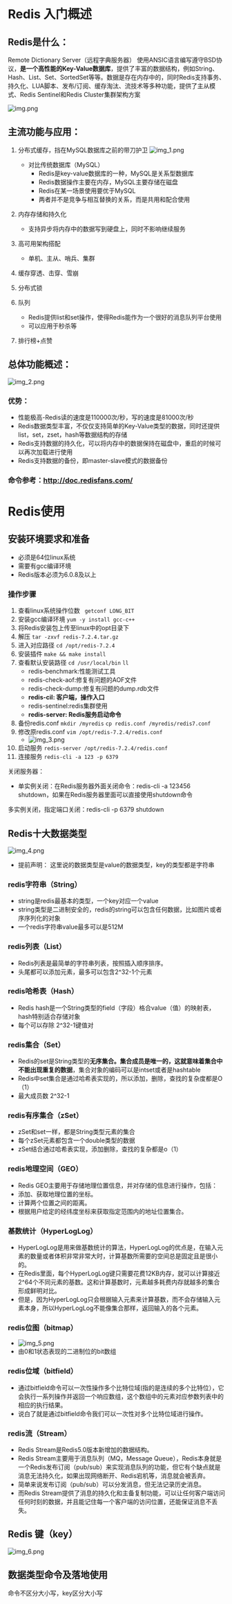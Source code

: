 
# Redis 入门概述
## Redis是什么：
Remote Dictionary Server（远程字典服务器）
使用ANSIC语言编写遵守BSD协议，**是一个高性能的Key-Value数据库**，提供了丰富的数据结构，例如String、Hash、List、Set、SortedSet等等。数据是存在内存中的，同时Redis支持事务、持久化、LUA脚本、发布/订阅、缓存淘汰、流技术等多种功能，提供了主从模式、Redis Sentinel和Redis Cluster集群架构方案

![img.png](img/img.png)
## 主流功能与应用：
1. 分布式缓存，挡在MySQL数据库之前的带刀护卫 
![img_1.png](img/img_1.png)
   * 对比传统数据库（MySQL）
     * Redis是key-value数据库的一种，MySQL是关系型数据库
     * Redis数据操作主要在内存，MySQL主要存储在磁盘
     * Redis在某一场景使用要优于MySQL
     * 两者并不是竞争与相互替换的关系，而是共用和配合使用

2. 内存存储和持久化
   * 支持异步将内存中的数据写到硬盘上，同时不影响继续服务
3. 高可用架构搭配
   * 单机、主从、哨兵、集群
4. 缓存穿透、击穿、雪崩
5. 分布式锁
6. 队列
   * Redis提供list和set操作，使得Redis能作为一个很好的消息队列平台使用
   * 可以应用于秒杀等
7. 排行榜+点赞

## 总体功能概述：
![img_2.png](img/img_2.png)
### 优势：
* 性能极高-Redis读的速度是110000次/秒，写的速度是81000次/秒
* Redis数据类型丰富，不仅仅支持简单的Key-Value类型的数据，同时还提供list，set，zset，hash等数据结构的存储
* Redis支持数据的持久化，可以将内存中的数据保持在磁盘中，重启的时候可以再次加载进行使用
* Redis支持数据的备份，即master-slave模式的数据备份

### 命令参考：http://doc.redisfans.com/

# Redis使用
## 安装环境要求和准备
* 必须是64位linux系统
* 需要有gcc编译环境
* Redis版本必须为6.0.8及以上
### 操作步骤
1. 查看linux系统操作位数  ``` getconf LONG_BIT```
2. 安装gcc编译环境 ```yum -y install gcc-c++```
3. 将Redis安装包上传至linux中的opt目录下
4. 解压 ```tar -zxvf redis-7.2.4.tar.gz```
5. 进入对应路径 ```cd /opt/redis-7.2.4```
6. 安装插件 ```make && make install```
7. 查看默认安装路径 ```cd /usr/local/bin``` ```ll```
   * redis-benchmark:性能测试工具 
   * redis-check-aof:修复有问题的AOF文件
   * redis-check-dump:修复有问题的dump.rdb文件
   * **redis-cil: 客户端，操作入口**
   * redis-sentinel:redis集群使用
   * **redis-server: Redis服务启动命令**
8. 备份redis.conf ```mkdir /myredis``` ```cp redis.conf /myredis/redis7.conf```
9. 修改原redis.conf ```vim /opt/redis-7.2.4/redis.conf ```
   * ![img_3.png](img/img_3.png)
10. 启动服务 ```redis-server /opt/redis-7.2.4/redis.conf ```
11. 连接服务 ```redis-cli -a 123 -p 6379```

关闭服务器： 
*   单实例关闭：在Redis服务器外面关闭命令：redis-cli -a 123456 shutdown，如果在Redis服务器里面可以直接使用shutdown命令

多实例关闭，指定端口关闭：redis-cli -p 6379 shutdown

## Redis十大数据类型
![img_4.png](img/img_4.png)

* 提前声明： 这里说的数据类型是value的数据类型，key的类型都是字符串

### redis字符串（String）
* string是redis最基本的类型，一个key对应一个value
* string类型是二进制安全的，redis的string可以包含任何数据，比如图片或者序序列化的对象
* 一个redis字符串value最多可以是512M
### redis列表（List）
* Redis列表是最简单的字符串列表，按照插入顺序排序。
* 头尾都可以添加元素，最多可以包含2^32-1个元素 
### redis哈希表（Hash）
* Redis hash是一个String类型的field（字段）格合value（值）的映射表，hash特别适合存储对象
* 每个可以存除 2^32-1键值对
### redis集合（Set）
* Redis的set是String类型的**无序集合。集合成员是唯一的，这就意味着集合中不能出现重复的数据**，集合对象的编码可以是intset或者是hashtable
* Redis中set集合是通过哈希表实现的，所以添加，删除，查找的复杂度都是O（1）
* 最大成员数 2^32-1
### redis有序集合（zSet）
* zSet和set一样，都是String类型元素的集合
* 每个zSet元素都包含一个double类型的数据
* zSet结合通过哈希表实现，添加删除，查找的复杂都是o（1）
### redis地理空间（GEO） 
* Redis GEO主要用于存储地理位置信息，并对存储的信息进行操作，包括：
* 添加、获取地理位置的坐标。
* 计算两个位置之间的距离。
* 根据用户给定的经纬度坐标来获取指定范围内的地址位置集合。
### 基数统计（HyperLogLog）
* HyperLogLog是用来做基数统计的算法，HyperLogLog的优点是，在输入元素的数量或者体积非常非常大时，计算基数所需要的空间总是固定且是很小的。
* 在Redis里面，每个HyperLogLog键只需要花费12KB内存，就可以计算接近2^64个不同元素的基数。这和计算基数时，元素越多耗费内存就越多的集合形成鲜明对比。
* 但是，因为HyperLogLog只会根据输入元素来计算基数，而不会存储输入元素本身，所以HyperLogLog不能像集合那样，返回输入的各个元素。
### redis位图（bitmap）
* ![img_5.png](img/img_5.png)
* 由0和1状态表现的二进制位的bit数组
### redis位域（bitfield）
* 通过bitfield命令可以一次性操作多个比特位域(指的是连续的多个比特位），它会执行一系列操作并返回一个响应数组，这个数组中的元素对应参数列表中的相应的执行结果。
* 说白了就是通过bitfield命令我们可以一次性对多个比特位域进行操作。
### redis流（Stream）
* Redis Stream是Redis5.0版本新增加的数据结构。
* Redis Stream主要用于消息队列（MQ，Message Queue），Redis本身就是一个Redis发布订阅（pub/sub）来实现消息队列的功能，但它有个缺点就是消息无法持久化，如果出现网络断开、Redis宕机等，消息就会被丢弃。
* 简单来说发布订阅（pub/sub）可以分发消息，但无法记录历史消息。
* 而Redis Stream提供了消息的持久化和主备复制功能，可以让任何客户端访问任何时刻的数据，并且能记住每一个客户端的访问位置，还能保证消息不丢失。
## Redis 键（key）
![img_6.png](img/img_6.png)

## 数据类型命令及落地使用
命令不区分大小写，key区分大小写